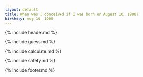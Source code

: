 ```yaml
---
layout: default
title: When was I conceived if I was born on August 10, 1908?
birthday: Aug 10, 1908
---
```


{% include header.md %}

{% include guess.md %}

{% include calculate.md %}

{% include safety.md %}

{% include footer.md %}



